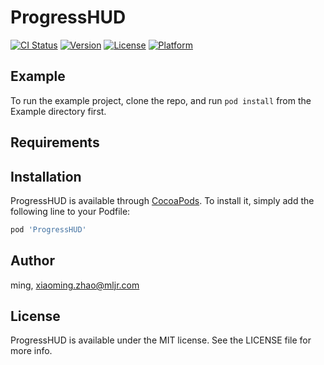 # ProgressHUD

[![CI Status](http://img.shields.io/travis/ming/ProgressHUD.svg?style=flat)](https://travis-ci.org/ming/ProgressHUD)
[![Version](https://img.shields.io/cocoapods/v/ProgressHUD.svg?style=flat)](http://cocoapods.org/pods/ProgressHUD)
[![License](https://img.shields.io/cocoapods/l/ProgressHUD.svg?style=flat)](http://cocoapods.org/pods/ProgressHUD)
[![Platform](https://img.shields.io/cocoapods/p/ProgressHUD.svg?style=flat)](http://cocoapods.org/pods/ProgressHUD)

## Example

To run the example project, clone the repo, and run `pod install` from the Example directory first.

## Requirements

## Installation

ProgressHUD is available through [CocoaPods](http://cocoapods.org). To install
it, simply add the following line to your Podfile:

```ruby
pod 'ProgressHUD'
```

## Author

ming, xiaoming.zhao@mljr.com

## License

ProgressHUD is available under the MIT license. See the LICENSE file for more info.
